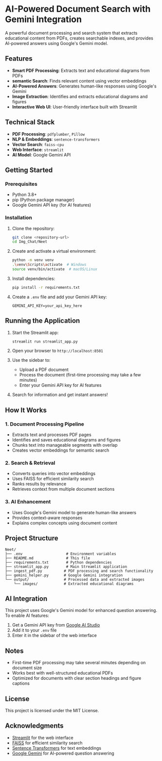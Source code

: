 # AI-Powered Document Search with Gemini Integration

A powerful document processing and search system that extracts educational content from PDFs, creates searchable indexes, and provides AI-powered answers using Google's Gemini model.

## Features

- **Smart PDF Processing**: Extracts text and educational diagrams from PDFs
- **semantic Search**: Finds relevant content using vector embeddings
- **AI-Powered Answers**: Generates human-like responses using Google's Gemini
- **Image Extraction**: Identifies and extracts educational diagrams and figures
- **Interactive Web UI**: User-friendly interface built with Streamlit

## Technical Stack

- **PDF Processing**: `pdfplumber`, `Pillow`
- **NLP & Embeddings**: `sentence-transformers`
- **Vector Search**: `faiss-cpu`
- **Web Interface**: `streamlit`
- **AI Model**: Google Gemini API

## Getting Started

### Prerequisites
- Python 3.8+
- pip (Python package manager)
- Google Gemini API key (for AI features)

### Installation

1. Clone the repository:
   ```bash
   git clone <repository-url>
   cd Img_Chat/Neet
   ```

2. Create and activate a virtual environment:
   ```bash
   python -m venv venv
   .\venv\Scripts\activate  # Windows
   source venv/bin/activate  # macOS/Linux
   ```

3. Install dependencies:
   ```bash
   pip install -r requirements.txt
   ```

4. Create a `.env` file and add your Gemini API key:
   ```env
   GEMINI_API_KEY=your_api_key_here
   ```

## Running the Application

1. Start the Streamlit app:
   ```bash
   streamlit run streamlit_app.py
   ```

2. Open your browser to `http://localhost:8501`

3. Use the sidebar to:
   - Upload a PDF document
   - Process the document (first-time processing may take a few minutes)
   - Enter your Gemini API key for AI features

4. Search for information and get instant answers!

## How It Works

### 1. Document Processing Pipeline
- Extracts text and processes PDF pages
- Identifies and saves educational diagrams and figures
- Chunks text into manageable segments with overlap
- Creates vector embeddings for semantic search

### 2. Search & Retrieval
- Converts queries into vector embeddings
- Uses FAISS for efficient similarity search
- Ranks results by relevance
- Retrieves context from multiple document sections

### 3. AI Enhancement
- Uses Google's Gemini model to generate human-like answers
- Provides context-aware responses
- Explains complex concepts using document content

## Project Structure

```
Neet/
├── .env                    # Environment variables
├── README.md               # This file
├── requirements.txt        # Python dependencies
├── streamlit_app.py        # Main Streamlit application
├── ingest_pdf.py          # PDF processing and search functionality
├── gemini_helper.py       # Google Gemini integration
└── output/                # Processed data and extracted images
    └── images/            # Extracted educational diagrams
```

## AI Integration

This project uses Google's Gemini model for enhanced question answering. To enable AI features:

1. Get a Gemini API key from [Google AI Studio](https://makersuite.google.com/)
2. Add it to your `.env` file
3. Enter it in the sidebar of the web interface

## Notes

- First-time PDF processing may take several minutes depending on document size
- Works best with well-structured educational PDFs
- Optimized for documents with clear section headings and figure captions

## License

This project is licensed under the MIT License.

## Acknowledgments

- [Streamlit](https://streamlit.io/) for the web interface
- [FAISS](https://github.com/facebookresearch/faiss) for efficient similarity search
- [Sentence Transformers](https://www.sbert.net/) for text embeddings
- [Google Gemini](https://ai.google.dev/) for AI-powered question answering